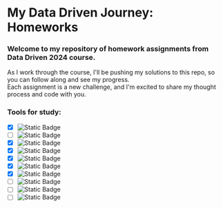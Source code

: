 # My Data Driven Journey: Homeworks

### Welcome to my repository of homework assignments from Data Driven 2024 course. 

As I work through the course, I'll be pushing my solutions to this repo, so you can follow along and see my progress. <br>
Each assignment is a new challenge, and I'm excited to share my thought process and code with you.

### **Tools for study:**

- [x] ![Static Badge](https://img.shields.io/badge/linux-blue)
- [ ] ![Static Badge](https://img.shields.io/badge/conda-green)
- [x] ![Static Badge](https://img.shields.io/badge/jupyter-notebook-orange)
- [x] ![Static Badge](https://img.shields.io/badge/google-colab-orange)
- [x] ![Static Badge](https://img.shields.io/badge/git-lightgray)
- [x] ![Static Badge](https://img.shields.io/badge/github-lightgray)
- [x] ![Static Badge](https://img.shields.io/badge/hugging_face-yellow)
- [ ] ![Static Badge](https://img.shields.io/badge/snakemake%20-lightgreen)
- [ ] ![Static Badge](https://img.shields.io/badge/nextflow-lightgreen)
- [ ] ![Static Badge](https://img.shields.io/badge/slurm-purple)

